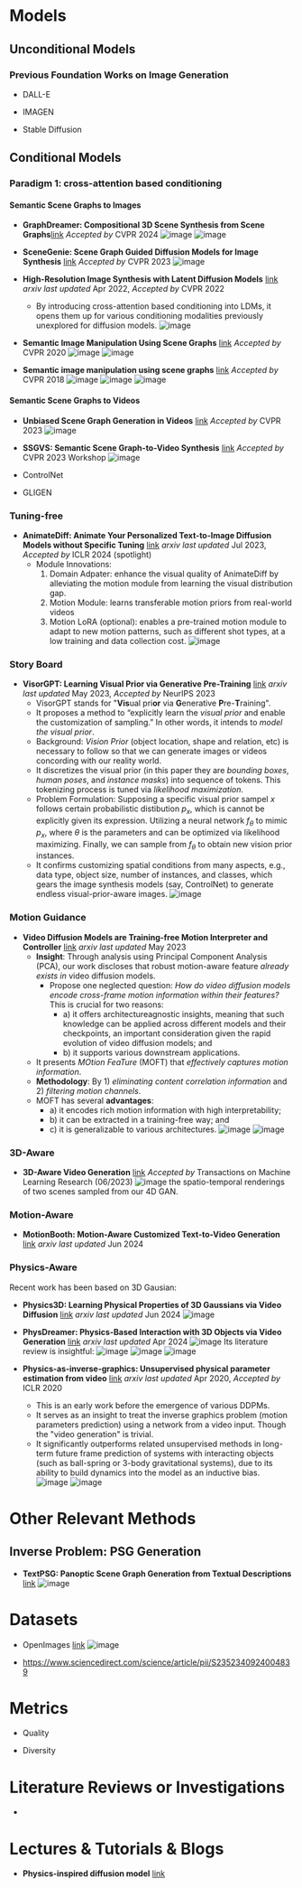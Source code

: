 # Models
## Unconditional Models
### Previous Foundation Works on Image Generation
- DALL-E

- IMAGEN

- Stable Diffusion


## Conditional Models
### Paradigm 1: cross-attention based conditioning
#### Semantic Scene Graphs to Images
- **GraphDreamer: Compositional 3D Scene Synthesis from Scene Graphs**[link](https://openaccess.thecvf.com/content/CVPR2024/papers/Gao_GraphDreamer_Compositional_3D_Scene_Synthesis_from_Scene_Graphs_CVPR_2024_paper.pdf)  _Accepted by_ CVPR 2024
  ![image](https://github.com/qiaosun22/AwesomeText2Video/assets/136222260/0f94bc24-a1bf-4c02-b693-22a450d15c08)
  ![image](https://github.com/qiaosun22/AwesomeText2Video/assets/136222260/86b8bca0-640c-4993-a3e1-49488e9b6a12)

- **SceneGenie: Scene Graph Guided Diffusion Models for Image Synthesis** [link](https://openaccess.thecvf.com/content/ICCV2023W/SG2RL/papers/Farshad_SceneGenie_Scene_Graph_Guided_Diffusion_Models_for_Image_Synthesis_ICCVW_2023_paper.pdf) _Accepted by_ CVPR 2023
  ![image](https://github.com/qiaosun22/AwesomeText2Video/assets/136222260/33126716-a316-4023-99cf-d573a1439491)

- **High-Resolution Image Synthesis with Latent Diffusion Models** [link](https://arxiv.org/pdf/2112.10752)  _arxiv last updated_ Apr 2022, _Accepted by_ CVPR 2022
  - By introducing cross-attention based conditioning into LDMs, it opens them up for various conditioning modalities previously unexplored for diffusion models.
  ![image](https://github.com/qiaosun22/AwesomeText2Video/assets/136222260/7a9124fa-2041-4416-9afe-5ec64552d04a)

- **Semantic Image Manipulation Using Scene Graphs** [link](https://openaccess.thecvf.com/content_CVPR_2020/papers/Dhamo_Semantic_Image_Manipulation_Using_Scene_Graphs_CVPR_2020_paper.pdf) _Accepted by_ CVPR 2020
  ![image](https://github.com/qiaosun22/AwesomeText2Video/assets/136222260/ca4015ee-c397-4927-8fd8-4a7b823450bb)
  ![image](https://github.com/qiaosun22/AwesomeText2Video/assets/136222260/39688953-1de2-46df-a9c9-34d11a2b73f8)


- **Semantic image manipulation using scene graphs** [link](https://openaccess.thecvf.com/content_cvpr_2018/papers/Johnson_Image_Generation_From_CVPR_2018_paper.pdf) _Accepted by_ CVPR 2018
  ![image](https://github.com/qiaosun22/AwesomeText2Video/assets/136222260/530c3192-f8e3-4a5e-98e6-6c2124f19286)
  ![image](https://github.com/qiaosun22/AwesomeText2Video/assets/136222260/406be6cf-8e75-43fa-9a5b-f45f648a4a3b)
  ![image](https://github.com/qiaosun22/AwesomeText2Video/assets/136222260/4d0c0ea3-2806-43b5-834a-7714aba2db36)



#### Semantic Scene Graphs to Videos
- **Unbiased Scene Graph Generation in Videos** [link](https://openaccess.thecvf.com/content/CVPR2023/papers/Nag_Unbiased_Scene_Graph_Generation_in_Videos_CVPR_2023_paper.pdf) _Accepted by_ CVPR 2023
  ![image](https://github.com/qiaosun22/AwesomeText2Video/assets/136222260/0a34f741-c5a0-4e57-889d-53dcf95b82bc)

- **SSGVS: Semantic Scene Graph-to-Video Synthesis** [link](https://openaccess.thecvf.com/content/CVPR2023W/MULA/papers/Cong_SSGVS_Semantic_Scene_Graph-to-Video_Synthesis_CVPRW_2023_paper.pdf) _Accepted by_ CVPR 2023 Workshop
  ![image](https://github.com/qiaosun22/AwesomeText2Video/assets/136222260/347702b6-60e7-4a09-a312-a512e16ee897)

- ControlNet

- GLIGEN
### Tuning-free
- **AnimateDiff: Animate Your Personalized Text-to-Image Diffusion Models without Specific Tuning** [link](https://arxiv.org/abs/2307.04725) _arxiv last updated_ Jul 2023, _Accepted by_ ICLR 2024 (spotlight)
  - Module Innovations:
    1. Domain Adpater: enhance the visual quality of AnimateDiff by alleviating the motion module from learning the visual distribution gap.
    2. Motion Module: learns transferable motion priors from real-world videos
    3. Motion LoRA (optional): enables a pre-trained motion module to adapt to new motion patterns, such as different shot types, at a low training and data collection cost.
  ![image](https://github.com/qiaosun22/AwesomeText2Video/assets/136222260/3fcb43e1-c30b-4152-bb90-c1b403c63faf)


### Story Board
- **VisorGPT: Learning Visual Prior via Generative Pre-Training** [link](https://arxiv.org/pdf/2305.13777) _arxiv last updated_ May 2023, _Accepted by_ NeurIPS 2023
  - VisorGPT stands for "**Vis**ual pri**or** via **G**enerative **P**re-**T**raining".
  - It proposes a method to “explicitly learn the _visual prior_ and enable the customization of sampling.” In other words, it intends to _model the visual prior_.
  - Background: _Vision Prior_ (object location, shape and relation, etc) is necessary to follow so that we can generate images or videos concording with our reality world.
  - It discretizes the visual prior (in this paper they are _bounding boxes_, _human poses_, and _instance masks_) into sequence of tokens. This tokenizing process is tuned via _likelihood maximization_.
  - Problem Formulation:
    Supposing a specific visual prior sampel $x$ follows certain probabilistic distibution $p_x$, which is cannot be explicitly given its expression. Utilizing a neural network $f_\theta$ to mimic $p_x$, where $\theta$ is the parameters and can be optimized via likelihood maximizing. Finally, we can sample from $f_\theta$ to obtain new vision prior instances.
  - It confirms customizing spatial conditions from many aspects, e.g., data type, object size, number of instances, and classes, which gears the image synthesis models (say, ControlNet) to generate endless visual-prior-aware images. 
  ![image](https://github.com/qiaosun22/AwesomeText2Video/assets/136222260/c65f9b9a-7dc6-458b-b9f1-e3cd68135bae)

### Motion Guidance
- **Video Diffusion Models are Training-free Motion Interpreter and Controller** [link](https://arxiv.org/pdf/2405.14864v1) _arxiv last updated_ May 2023
  - **Insight**: Through analysis using Principal Component Analysis (PCA), our work discloses that robust motion-aware feature _already exists in_ video diffusion models.
    - Propose one neglected question: _How do video diffusion models encode cross-frame motion information within their features?_ This is crucial for two reasons:
      - a) it offers architectureagnostic insights, meaning that such knowledge can be applied across different models and their checkpoints, an important consideration given the rapid evolution of video diffusion models; and
      - b) it supports various downstream applications. 
  - It presents _MOtion FeaTure_ (MOFT) that _effectively captures motion information_.
  - **Methodology**: By 1) _eliminating content correlation information_ and 2) _filtering motion channels_.
  - MOFT has several **advantages**:
    - a) it encodes rich motion information with high interpretability;
    - b) it can be extracted in a training-free way; and
    - c) it is generalizable to various architectures.
![image](https://github.com/qiaosun22/AwesomeText2Video/assets/136222260/99d488ee-4b82-4d66-a412-571fe7ac9418)
![image](https://github.com/qiaosun22/AwesomeText2Video/assets/136222260/146a0d82-8b21-4a29-bae7-0c3cd65a3586)

### 3D-Aware
- **3D-Aware Video Generation** [link](https://arxiv.org/pdf/2206.14797) _Accepted by_ Transactions on Machine Learning Research (06/2023)
  ![image](https://github.com/qiaosun22/AwesomeText2Video/assets/136222260/c3cbdbac-2ce9-424a-8eb1-570445e0880b)
  the spatio-temporal renderings of two scenes sampled from our 4D GAN.

### Motion-Aware
- **MotionBooth: Motion-Aware Customized Text-to-Video Generation** [link](https://arxiv.org/pdf/2406.17758#page=12.85) _arxiv last updated_ Jun 2024
  
### Physics-Aware
Recent work has been based on 3D Gausian:
- **Physics3D: Learning Physical Properties of 3D Gaussians via Video Diffusion** [link](https://arxiv.org/pdf/2406.04338) _arxiv last updated_ Jun 2024
  ![image](https://github.com/qiaosun22/AwesomeText2Video/assets/136222260/72341d45-9bd7-418c-bd41-d579682d1405)
  
- **PhysDreamer: Physics-Based Interaction with 3D Objects via Video Generation** [link](https://arxiv.org/pdf/2206.14797) _arxiv last updated_ Apr 2024
  ![image](https://github.com/qiaosun22/AwesomeText2Video/assets/136222260/50f58bac-9c35-477f-8940-1306000391a2)
  Its literature review is insightful:
  ![image](https://github.com/qiaosun22/AwesomeText2Video/assets/136222260/f844a9b9-03b4-4934-909b-f4c85f5b5ef3)
  ![image](https://github.com/qiaosun22/AwesomeText2Video/assets/136222260/05d62e93-6bf7-4288-8944-294fe068d9cb)
  ![image](https://github.com/qiaosun22/AwesomeText2Video/assets/136222260/67fea98a-9d9f-475b-9341-b5a17b844cf8)




- **Physics-as-inverse-graphics: Unsupervised physical parameter estimation from video** [link](https://arxiv.org/pdf/1905.11169) _arxiv last updated_ Apr 2020, _Accepted by_ ICLR 2020
  - This is an early work before the emergence of various DDPMs.
  - It serves as an insight to treat the inverse graphics problem (motion parameters prediction) using a network from a video input. Though the "video generation" is trivial. 
  - It significantly outperforms related unsupervised methods in long-term future frame prediction of systems with interacting objects (such as ball-spring or 3-body gravitational systems), due to its ability to build dynamics into the model as an inductive bias. 
  ![image](https://github.com/qiaosun22/AwesomeText2Video/assets/136222260/a5c60148-1a36-4aa6-b07c-a0f22918a3fc)
  ![image](https://github.com/qiaosun22/AwesomeText2Video/assets/136222260/8063d4d3-7ba7-464a-96fa-ec6715559cd7)


# Other Relevant Methods
## Inverse Problem: PSG Generation
- **TextPSG: Panoptic Scene Graph Generation from Textual Descriptions** [link](https://arxiv.org/pdf/2310.07056#page=3.84)
  ![image](https://github.com/qiaosun22/AwesomeText2Video/assets/136222260/29405b3a-f8b2-4d83-a99a-f7693c6171c1)


# Datasets
- OpenImages [link](https://arxiv.org/pdf/1811.00982)
  ![image](https://github.com/qiaosun22/AwesomeText2Video/assets/136222260/19d711b8-9a22-4cce-b13e-2a2a9cb31340)

- https://www.sciencedirect.com/science/article/pii/S2352340924004839


# Metrics
- Quality
  
- Diversity

# Literature Reviews or Investigations
- 

# Lectures & Tutorials & Blogs
- **Physics-inspired diffusion model** [link](https://collab.dvb.bayern/display/TUMdlma/Physics-inspired+diffusion+model)
